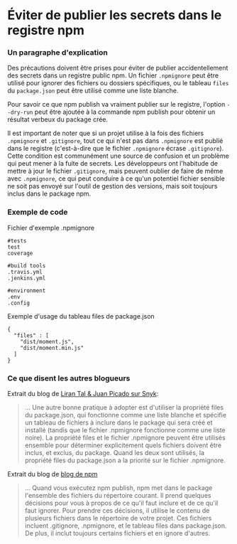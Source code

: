 # Éviter de publier les secrets dans le registre npm

### Un paragraphe d'explication
Des précautions doivent être prises pour éviter de publier accidentellement des secrets dans un registre public npm. Un fichier `.npmignore` peut être utilisé pour ignorer des fichiers ou dossiers spécifiques, ou le tableau `files` du `package.json` peut être utilisé comme une liste blanche.

Pour savoir ce que npm publish va vraiment publier sur le registre, l'option `--dry-run` peut être ajoutée à la commande npm publish pour obtenir un résultat verbeux du package crée. 

Il est important de noter que si un projet utilise à la fois des fichiers `.npmignore` et `.gitignore`, tout ce qui n'est pas dans `.npmignore` est publié dans le registre (c'est-à-dire que le fichier `.npmignore` écrase `.gitignore`). Cette condition est communément une source de confusion et un problème qui peut mener à la fuite de secrets. Les développeurs ont l'habitude de mettre à jour le fichier `.gitignore`, mais peuvent oublier de faire de même avec `.npmignore`, ce qui peut conduire à ce qu'un potentiel fichier sensible ne soit pas envoyé sur l'outil de gestion des versions, mais soit toujours inclus dans le package npm.

### Exemple de code
Fichier d'exemple .npmignore
```
#tests
test
coverage

#build tools
.travis.yml
.jenkins.yml

#environment
.env
.config

```

Exemple d'usage du tableau files de package.json

```
{ 
  "files" : [
    "dist/moment.js",
    "dist/moment.min.js"
  ]
}
```

### Ce que disent les autres blogueurs

Extrait du blog de [Liran Tal & Juan Picado sur Snyk](https://snyk.io/blog/ten-npm-security-best-practices/):
> ... Une autre bonne pratique à adopter est d'utiliser la propriété files du package.json, qui fonctionne comme une liste blanche et spécifie un tableau de fichiers à inclure dans le package qui sera créé et installé (tandis que le fichier .npmignore fonctionne comme une liste noire). La propriété files et le fichier .npmignore peuvent être utilisés ensemble pour déterminer explicitement quels fichiers doivent être inclus, et exclus, du package. Quand les deux sont utilisés, la propriété files du package.json a la priorité sur le fichier .npmignore.

Extrait du blog de [blog de npm](https://blog.npmjs.org/post/165769683050/publishing-what-you-mean-to-publish)
> ... Quand vous exécutez npm publish, npm met dans le package l'ensemble des fichiers du répertoire courant. Il prend quelques décisions pour vous à propos de ce qu'il faut inclure et de ce qu'il faut ignorer. Pour prendre ces décisions, il utilise le contenu de plusieurs fichiers dans le répertoire de votre projet. Ces fichiers incluent .gitignore, .npmignore, et le tableau files dans package.json. De plus, il inclut toujours certains fichiers et en ignore d'autres.